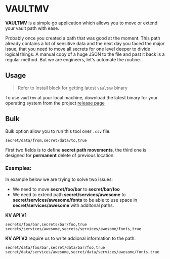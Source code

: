 # VAULTMV

**VAULTMV** is a simple go application which allows you to move or extend your vault path with ease. 

Probably once you created a path that was good at the moment. This path already contains a lot of sensitive data and the next day you faced the major issue, that you need to move all secrets for one level deeper to divide logical things. A manual copy of a huge JSON to the file and past it back is a regular method. But we are engineers, let's automate the routine. 

## Usage

> Refer to Install block for getting latest `vaultmv` binary

To use `vaultmv` at your local machine, download the latest binary for your operating system from the project [release page](https://github.com/idestis/vaultmv/releases)


## Bulk

Bulk option allow you to run this tool over `.csv` file.

```csv
secret/data/from,secret/data/to,true
```

First two fields is to define **secret path movements**, the third one is designed for **permanent** delete of previous location.

### Examples:

In example below we are trying to solve two issues:

- We need to move **secret/foo/bar** to **secret/bar/foo**
- We need to extend path **secret/services/awesome** to **secret/services/awesome/fonts** to be able to use space in **secret/services/awesome** with additonal paths.

**KV API V1**

```csv
secrets/foo/bar,secrets/bar/foo,true
secrets/services/awesome,secrets/services/awesome/fonts,true
```

**KV API V2** require us to write addional information to the path.

```csv
secret/data/foo/bar,secret/data/bar/foo,true
secret/data/services/awesome,secret/data/services/awesome/fonts,true
```

